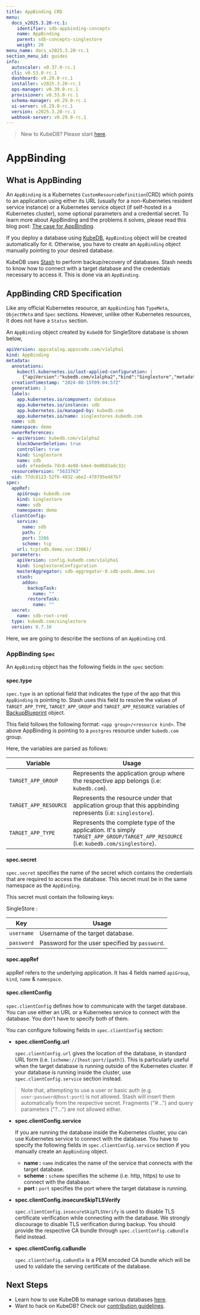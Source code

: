 ```yaml
---
title: AppBinding CRD
menu:
  docs_v2025.3.20-rc.1:
    identifier: sdb-appbinding-concepts
    name: AppBinding
    parent: sdb-concepts-singlestore
    weight: 20
menu_name: docs_v2025.3.20-rc.1
section_menu_id: guides
info:
  autoscaler: v0.37.0-rc.1
  cli: v0.53.0-rc.1
  dashboard: v0.29.0-rc.1
  installer: v2025.3.20-rc.1
  ops-manager: v0.39.0-rc.1
  provisioner: v0.53.0-rc.1
  schema-manager: v0.29.0-rc.1
  ui-server: v0.29.0-rc.1
  version: v2025.3.20-rc.1
  webhook-server: v0.29.0-rc.1
---
```


> New to KubeDB? Please start [here](/docs/v2025.3.20-rc.1/README).

# AppBinding

## What is AppBinding

An `AppBinding` is a Kubernetes `CustomResourceDefinition`(CRD) which points to an application using either its URL (usually for a non-Kubernetes resident service instance) or a Kubernetes service object (if self-hosted in a Kubernetes cluster), some optional parameters and a credential secret. To learn more about AppBinding and the problems it solves, please read this blog post: [The case for AppBinding](https://appscode.com/blog/post/the-case-for-appbinding).

If you deploy a database using [KubeDB](https://kubedb.com/docs/0.11.0/concepts/), `AppBinding` object will be created automatically for it. Otherwise, you have to create an `AppBinding` object manually pointing to your desired database.

KubeDB uses [Stash](https://appscode.com/products/stash/) to perform backup/recovery of databases. Stash needs to know how to connect with a target database and the credentials necessary to access it. This is done via an `AppBinding`.

## AppBinding CRD Specification

Like any official Kubernetes resource, an `AppBinding` has `TypeMeta`, `ObjectMeta` and `Spec` sections. However, unlike other Kubernetes resources, it does not have a `Status` section.

An `AppBinding` object created by `KubeDB` for SingleStore database is shown below,

```yaml
apiVersion: appcatalog.appscode.com/v1alpha1
kind: AppBinding
metadata:
  annotations:
    kubectl.kubernetes.io/last-applied-configuration: |
      {"apiVersion":"kubedb.com/v1alpha2","kind":"Singlestore","metadata":{"annotations":{},"name":"sdb","namespace":"demo"},"spec":{"deletionPolicy":"WipeOut","licenseSecret":{"name":"license-secret"},"storageType":"Durable","topology":{"aggregator":{"podTemplate":{"spec":{"containers":[{"name":"singlestore","resources":{"limits":{"cpu":"600m","memory":"2Gi"},"requests":{"cpu":"600m","memory":"2Gi"}}}]}},"replicas":2,"storage":{"accessModes":["ReadWriteOnce"],"resources":{"requests":{"storage":"1Gi"}}}},"leaf":{"podTemplate":{"spec":{"containers":[{"name":"singlestore","resources":{"limits":{"cpu":"600m","memory":"2Gi"},"requests":{"cpu":"600m","memory":"2Gi"}}}]}},"replicas":2,"storage":{"accessModes":["ReadWriteOnce"],"resources":{"requests":{"storage":"10Gi"}}}}},"version":"8.7.10"}}
  creationTimestamp: "2024-08-15T09:04:57Z"
  generation: 1
  labels:
    app.kubernetes.io/component: database
    app.kubernetes.io/instance: sdb
    app.kubernetes.io/managed-by: kubedb.com
    app.kubernetes.io/name: singlestores.kubedb.com
  name: sdb
  namespace: demo
  ownerReferences:
  - apiVersion: kubedb.com/v1alpha2
    blockOwnerDeletion: true
    controller: true
    kind: Singlestore
    name: sdb
    uid: efeededa-7dc8-4e98-b4e4-0e0603adc32c
  resourceVersion: "5633763"
  uid: 77dc8123-52f6-4832-a6e2-478795e487b7
spec:
  appRef:
    apiGroup: kubedb.com
    kind: Singlestore
    name: sdb
    namespace: demo
  clientConfig:
    service:
      name: sdb
      path: /
      port: 3306
      scheme: tcp
    url: tcp(sdb.demo.svc:3306)/
  parameters:
    apiVersion: config.kubedb.com/v1alpha1
    kind: SinglestoreConfiguration
    masterAggregator: sdb-aggregator-0.sdb-pods.demo.svc
    stash:
      addon:
        backupTask:
          name: ""
        restoreTask:
          name: ""
  secret:
    name: sdb-root-cred
  type: kubedb.com/singlestore
  version: 8.7.10
```

Here, we are going to describe the sections of an `AppBinding` crd.

### AppBinding `Spec`

An `AppBinding` object has the following fields in the `spec` section:

#### spec.type

`spec.type` is an optional field that indicates the type of the app that this `AppBinding` is pointing to. Stash uses this field to resolve the values of `TARGET_APP_TYPE`, `TARGET_APP_GROUP` and `TARGET_APP_RESOURCE` variables of [BackupBlueprint](https://appscode.com/products/stash/latest/concepts/crds/backupblueprint/) object.

This field follows the following format: `<app group>/<resource kind>`. The above AppBinding is pointing to a `postgres` resource under `kubedb.com` group.

Here, the variables are parsed as follows:

|       Variable        | Usage                                                                                                                                |
| --------------------- |--------------------------------------------------------------------------------------------------------------------------------------|
| `TARGET_APP_GROUP`    | Represents the application group where the respective app belongs (i.e: `kubedb.com`).                                               |
| `TARGET_APP_RESOURCE` | Represents the resource under that application group that this appbinding represents (i.e: `singlestore`).                           |
| `TARGET_APP_TYPE`     | Represents the complete type of the application. It's simply `TARGET_APP_GROUP/TARGET_APP_RESOURCE` (i.e: `kubedb.com/singlestore`). |

#### spec.secret

`spec.secret` specifies the name of the secret which contains the credentials that are required to access the database. This secret must be in the same namespace as the `AppBinding`.

This secret must contain the following keys:

SingleStore :

| Key        | Usage                                          |
|------------|------------------------------------------------|
| `username` | Username of the target database.               |
| `password` | Password for the user specified by `password`. |

#### spec.appRef
appRef refers to the underlying application. It has 4 fields named `apiGroup`, `kind`, `name` & `namespace`.

#### spec.clientConfig

`spec.clientConfig` defines how to communicate with the target database. You can use either an URL or a Kubernetes service to connect with the database. You don't have to specify both of them.

You can configure following fields in `spec.clientConfig` section:

- **spec.clientConfig.url**

  `spec.clientConfig.url` gives the location of the database, in standard URL form (i.e. `[scheme://]host:port/[path]`). This is particularly useful when the target database is running outside of the Kubernetes cluster. If your database is running inside the cluster, use `spec.clientConfig.service` section instead.

> Note that, attempting to use a user or basic auth (e.g. `user:password@host:port`) is not allowed. Stash will insert them automatically from the respective secret. Fragments ("#...") and query parameters ("?...") are not allowed either.

- **spec.clientConfig.service**

  If you are running the database inside the Kubernetes cluster, you can use Kubernetes service to connect with the database. You have to specify the following fields in `spec.clientConfig.service` section if you manually create an `AppBinding` object.

  - **name :** `name` indicates the name of the service that connects with the target database.
  - **scheme :** `scheme` specifies the scheme (i.e. http, https) to use to connect with the database.
  - **port :** `port` specifies the port where the target database is running.

- **spec.clientConfig.insecureSkipTLSVerify**

  `spec.clientConfig.insecureSkipTLSVerify` is used to disable TLS certificate verification while connecting with the database. We strongly discourage to disable TLS verification during backup. You should provide the respective CA bundle through `spec.clientConfig.caBundle` field instead.

- **spec.clientConfig.caBundle**

  `spec.clientConfig.caBundle` is a PEM encoded CA bundle which will be used to validate the serving certificate of the database.

## Next Steps

- Learn how to use KubeDB to manage various databases [here](/docs/v2025.3.20-rc.1/guides/README).
- Want to hack on KubeDB? Check our [contribution guidelines](/docs/v2025.3.20-rc.1/CONTRIBUTING).